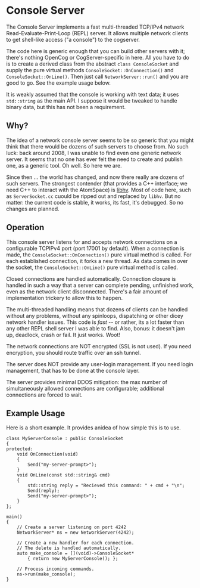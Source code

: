 
Console Server
==============
The Console Server implements a fast multi-threaded TCP/IPv4 network
Read-Evaluate-Print-Loop (REPL) server. It allows multiple network
clients to get shell-like access ("a console") to the cogserver.

The code here is generic enough that you can build other servers with
it; there's nothing OpenCog or CogServer-specific in here. All you have
to do is to create a derived class from the abstract `class ConsoleSocket`
and supply the pure virtual methods `ConsoleSocket::OnConnection()` and
`ConsoleSocket::OnLine()`.  Then just call `NetworkServer::run()` and
you are good to go.  See the example usage below.

It is weakly assumed that the console is working with text data; it uses
`std::string` as the main API. I suppose it would be tweaked to handle
binary data, but this has not been a requirement.

Why?
----
The idea of a network console server seems to be so generic that you
might think that there would be dozens of such servers to choose from.
No such luck: back around 2008, I was unable to find even one  generic
network server.  It seems that no one has ever felt the need to create
and publish one, as a generic tool. Oh well. So here we are.

Since then ... the world has changed, and now there really are dozens of
such servers.  The strongest contender (that provides a C++ interface;
we need C++ to interact with the AtomSpace) is
[libhv](https://github.com/ithewei/libhv). Most of code here, such as
`ServerSocket.cc` cuould be ripped out and replaced by `libhv`. But no
matter: the current code is stable, it works, its fast, it's debugged.
So no changes are planned.

Operation
---------
This console server listens for and accepts network connections on a
configurable TCPIPv4 port (port 17001 by default). When a connection
is made, the `ConsoleSocket::OnConnection()` pure virtual method is
called.  For each established connection, it forks a new thread.  As
data comes in over the socket, the `ConsoleSocket::OnLine()` pure
virtual method is called.

Closed connections are handled automatically. Connection closure is
handled in such a way that a server can complete pending, unfinished
work, even as the network client disconnected. There's a fair amount
of implementation trickery to allow this to happen.

The multi-threaded handling means that dozens of clients can be handled
without any problems, without any spinloops, dispatching or other dicey
network handler issues.  This code is *fast* -- or rather, its a lot
faster than any other REPL shell server I was able to find.  Also,
bonus: it doesn't jam up, deadlock, crash or fail. It just works. Woot!

The network connections are NOT encrypted (SSL is not used). If you need
encryption, you should route traffic over an ssh tunnel.

The server does NOT provide any user-login management. If you need login
management, that has to be done at the console layer.

The server provides minimal DDOS mitigation: the max number of
simultaneously allowed connections are configurable; additional
connections are forced to wait.

Example Usage
-------------
Here is a short example. It provides anidea of how simple this is to
use.
```
class MyServerConsole : public ConsoleSocket
{
protected:
	void OnConnection(void)
	{
		Send("my-server-prompt>");
	}
	void OnLine(const std::string& cmd)
	{
		std::string reply = "Recieved this command: " + cmd + "\n";
		Send(reply);
		Send("my-server-prompt>");
	}
};

main()
{
	// Create a server listening on port 4242
	NetworkServer* ns = new NetworkServer(4242);

	// Create a new handler for each connection.
	// The delete is handled automatically.
	auto make_console = [](void)->ConsoleSocket*
        { return new MyServerConsole(); };

	// Process incoming commands.
	ns->run(make_console);
}

```
